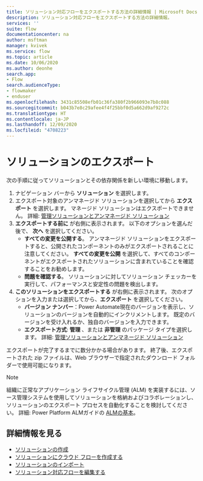 ```yaml
---
title: ソリューション対応フローをエクスポートする方法の詳細情報 | Microsoft Docs
description: ソリューション対応フローをエクスポートする方法の詳細情報。
services: ''
suite: flow
documentationcenter: na
author: msftman
manager: kvivek
ms.service: flow
ms.topic: article
ms.date: 10/06/2020
ms.author: deonhe
search.app:
- Flow
search.audienceType:
- flowmaker
- enduser
ms.openlocfilehash: 3431c85508efb01c36fa380f2b966093e7b8c088
ms.sourcegitcommit: b043b7e8c29afee4f4f25bbf0d5a662d9af9272c
ms.translationtype: HT
ms.contentlocale: ja-JP
ms.lasthandoff: 12/09/2020
ms.locfileid: "4708223"
---
```

# <a name="export-a-solution"></a>ソリューションのエクスポート


次の手順に従ってソリューションとその依存関係を新しい環境に移動します。

1. ナビゲーション バーから **ソリューション** を選択します。
1. エクスポート対象のアンマネージド ソリューションを選択してから **エクスポート** を選択します。 マネージド ソリューションはエクスポートできません。 詳細: [管理ソリューションとアンマネージド ソリューション](/power-platform/alm/solution-concepts-alm#managed-and-unmanaged-solutions)
1. **エクスポートする前に** が右側に表示されます。 以下のオプションを選んだ後で、 **次へ** を選択してください。  
    - **すべての変更を公開する**。 アンマネージド ソリューションをエクスポートすると、公開されたコンポーネントのみがエクスポートされることに注意してください。 **すべての変更を公開** を選択して、すべてのコンポーネントがエクスポートされたソリューションに含まれていることを確認することをお勧めします。 
    - **問題を確認する**。 ソリューションに対してソリューション チェッカーを実行して、パフォーマンスと安定性の問題を検出します。
1. **このソリューションをエクスポートする** が右側に表示されます。 次のオプションを入力または選択してから、**エクスポート** を選択してください。  
    - **バージョン ナンバー**：Power Automate現在のバージョンを表示し、ソリューションのバージョンを自動的にインクリメントします。 既定のバージョンを受け入れるか、独自のバージョンを入力できます。 
    - **エクスポート方式**:  **管理** 、または **非管理** のパッケージ タイプを選択します。 詳細: [管理ソリューションとアンマネージド ソリューション](/power-platform/alm/solution-concepts-alm#managed-and-unmanaged-solutions)

 エクスポートが完了するまでに数分かかる場合があります。 終了後、エクスポートされた zip ファイルは、Web ブラウザーで指定されたダウンロード フォルダーで使用可能になります。

> [!NOTE]
> 組織に正常なアプリケーション ライフサイクル管理 (ALM) を実装するには、ソース管理システムを使用してソリューションを格納およびコラボレーションし、ソリューションのエクスポート プロセスを自動化することを検討してください。 詳細: Power Platform ALMガイドの [ALMの基本](/power-platform/alm/basics-alm)。

## <a name="learn-more"></a>詳細情報を見る


* [ソリューションの作成](./overview-solution-flows.md)
* [ソリューションにクラウド フローを作成する](./create-flow-solution.md)
* [ソリューションのインポート](./import-flow-solution.md)
* [ソリューション対応フローを編集する](./edit-solution-aware-flow.md)

